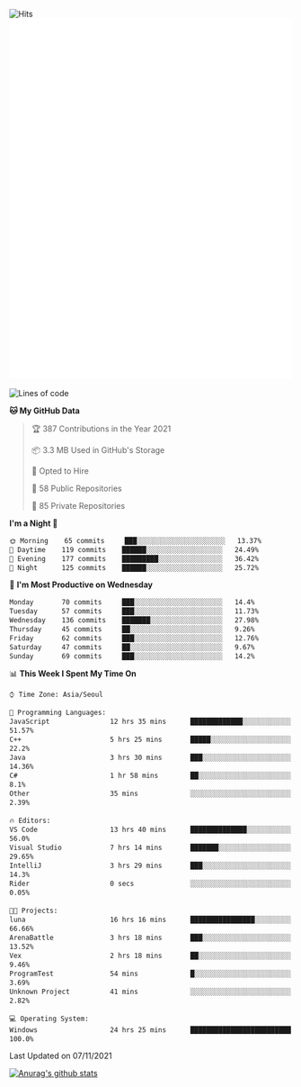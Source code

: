 ![Hits](https://hits.seeyoufarm.com/api/count/incr/badge.svg?url=https%3A%2F%2Fgithub.com%2Fkokose1234&count_bg=%2379C83D&title_bg=%23555555&icon=apple.svg&icon_color=%23E7E7E7&title=hits&edge_flat=false)
<br/>
![Metrics](https://github.com/kokose1234/kokose1234/blob/main/github-metrics.svg)

<!--START_SECTION:waka-->
![Lines of code](https://img.shields.io/badge/From%20Hello%20World%20I%27ve%20Written-11.7%20million%20lines%20of%20code-blue)

**🐱 My GitHub Data** 

> 🏆 387 Contributions in the Year 2021
 > 
> 📦 3.3 MB Used in GitHub's Storage 
 > 
> 💼 Opted to Hire
 > 
> 📜 58 Public Repositories 
 > 
> 🔑 85 Private Repositories  
 > 
**I'm a Night 🦉** 

```text
🌞 Morning    65 commits     ███░░░░░░░░░░░░░░░░░░░░░░   13.37% 
🌆 Daytime    119 commits    ██████░░░░░░░░░░░░░░░░░░░   24.49% 
🌃 Evening    177 commits    █████████░░░░░░░░░░░░░░░░   36.42% 
🌙 Night      125 commits    ██████░░░░░░░░░░░░░░░░░░░   25.72%

```
📅 **I'm Most Productive on Wednesday** 

```text
Monday       70 commits     ███░░░░░░░░░░░░░░░░░░░░░░   14.4% 
Tuesday      57 commits     ███░░░░░░░░░░░░░░░░░░░░░░   11.73% 
Wednesday    136 commits    ███████░░░░░░░░░░░░░░░░░░   27.98% 
Thursday     45 commits     ██░░░░░░░░░░░░░░░░░░░░░░░   9.26% 
Friday       62 commits     ███░░░░░░░░░░░░░░░░░░░░░░   12.76% 
Saturday     47 commits     ██░░░░░░░░░░░░░░░░░░░░░░░   9.67% 
Sunday       69 commits     ███░░░░░░░░░░░░░░░░░░░░░░   14.2%

```


📊 **This Week I Spent My Time On** 

```text
⌚︎ Time Zone: Asia/Seoul

💬 Programming Languages: 
JavaScript               12 hrs 35 mins      █████████████░░░░░░░░░░░░   51.57% 
C++                      5 hrs 25 mins       █████░░░░░░░░░░░░░░░░░░░░   22.2% 
Java                     3 hrs 30 mins       ███░░░░░░░░░░░░░░░░░░░░░░   14.36% 
C#                       1 hr 58 mins        ██░░░░░░░░░░░░░░░░░░░░░░░   8.1% 
Other                    35 mins             ░░░░░░░░░░░░░░░░░░░░░░░░░   2.39%

🔥 Editors: 
VS Code                  13 hrs 40 mins      ██████████████░░░░░░░░░░░   56.0% 
Visual Studio            7 hrs 14 mins       ███████░░░░░░░░░░░░░░░░░░   29.65% 
IntelliJ                 3 hrs 29 mins       ███░░░░░░░░░░░░░░░░░░░░░░   14.3% 
Rider                    0 secs              ░░░░░░░░░░░░░░░░░░░░░░░░░   0.05%

🐱‍💻 Projects: 
luna                     16 hrs 16 mins      ████████████████░░░░░░░░░   66.66% 
ArenaBattle              3 hrs 18 mins       ███░░░░░░░░░░░░░░░░░░░░░░   13.52% 
Vex                      2 hrs 18 mins       ██░░░░░░░░░░░░░░░░░░░░░░░   9.46% 
ProgramTest              54 mins             █░░░░░░░░░░░░░░░░░░░░░░░░   3.69% 
Unknown Project          41 mins             ░░░░░░░░░░░░░░░░░░░░░░░░░   2.82%

💻 Operating System: 
Windows                  24 hrs 25 mins      █████████████████████████   100.0%

```


 Last Updated on 07/11/2021
<!--END_SECTION:waka-->

[![Anurag's github stats](https://github-readme-stats.vercel.app/api?username=kokose1234&theme=dracula)](https://github.com/anuraghazra/github-readme-stats)



	

